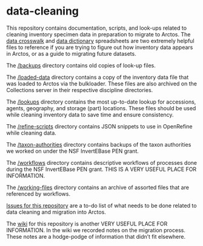 # data-cleaning
This repository contains documentation, scripts, and look-ups related to cleaning inventory specimen data in preparation to migrate to Arctos. The [data crosswalk](Arctos_DataCrosswalk.xlsx) and [data dictionary](Arctos_DataDictionary.xlsx) spreadsheets are two extremely helpful files to reference if you are trying to figure out how inventory data appears in Arctos, or as a guide to migrating future datasets.

The [/backups](/backups) directory contains old copies of look-up files.

The [/loaded-data](/loaded-data) directory contains a copy of the inventory data file that was loaded to Arctos via the bulkloader. These files are also archived on the Collections server in their respective discipline directories.

The [/lookups](/lookups) directory contains the most up-to-date lookup for accessions, agents, geography, and storage (part) locations. These files should be used while cleaning inventory data to save time and ensure consistency.

The [/refine-scripts](/refine-scripts) directory contains JSON snippets to use in OpenRefine while cleaning data.

The [/taxon-authorities](/taxon-authorities) directory contains backups of the taxon authorities we worked on under the NSF InvertEBase PEN grant.

The [/workflows](/workflows) directory contains descriptive workflows of processes done during the NSF InvertEBase PEN grant. THIS IS A VERY USEFUL PLACE FOR INFORMATION.

The [/working-files](/working-files) directory contains an archive of assorted files that are referenced by workflows.

[Issues for this repository](https://github.com/ChicagoAcademyofSciences/data-cleaning/issues) are a to-do list of what needs to be done related to data cleaning and migration into Arctos.

The [wiki](https://github.com/ChicagoAcademyofSciences/data-cleaning/wiki) for this repository is another VERY USEFUL PLACE FOR INFORMATION. In the wiki we recorded notes on the migration process. These notes are a hodge-podge of information that didn’t fit elsewhere.
